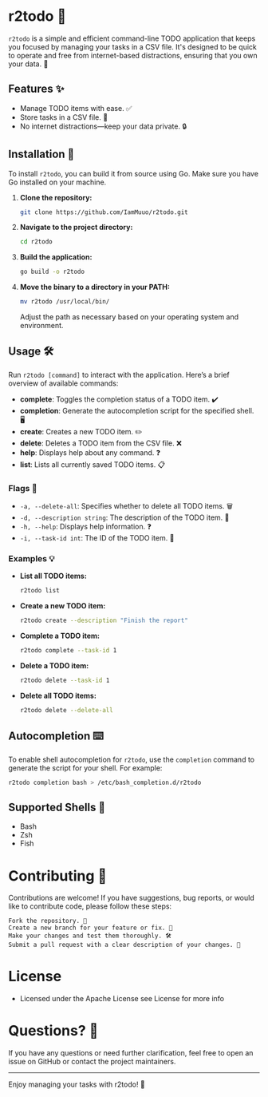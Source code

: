 
# r2todo 📝

`r2todo` is a simple and efficient command-line TODO application that keeps you focused by managing your tasks in a CSV file. It's designed to be quick to operate and free from internet-based distractions, ensuring that you own your data. 🚀

## Features ✨

- Manage TODO items with ease. ✅
- Store tasks in a CSV file. 📂
- No internet distractions—keep your data private. 🔒

## Installation 🔧

To install `r2todo`, you can build it from source using Go. Make sure you have Go installed on your machine.

1. **Clone the repository:**

    ```sh
    git clone https://github.com/IamMuuo/r2todo.git
    ```

2. **Navigate to the project directory:**

    ```sh
    cd r2todo
    ```

3. **Build the application:**

    ```sh
    go build -o r2todo
    ```

4. **Move the binary to a directory in your PATH:**

    ```sh
    mv r2todo /usr/local/bin/
    ```

    Adjust the path as necessary based on your operating system and environment.

## Usage 🛠️

Run `r2todo [command]` to interact with the application. Here’s a brief overview of available commands:

- **complete**: Toggles the completion status of a TODO item. ✔️
- **completion**: Generate the autocompletion script for the specified shell. 🖥️
- **create**: Creates a new TODO item. ✏️
- **delete**: Deletes a TODO item from the CSV file. ❌
- **help**: Displays help about any command. ❓
- **list**: Lists all currently saved TODO items. 📋

### Flags 🚩

- `-a, --delete-all`: Specifies whether to delete all TODO items. 🗑️
- `-d, --description string`: The description of the TODO item. 📝
- `-h, --help`: Displays help information. ❓
- `-i, --task-id int`: The ID of the TODO item. 🔢

### Examples 💡

- **List all TODO items:**

    ```sh
    r2todo list
    ```

- **Create a new TODO item:**

    ```sh
    r2todo create --description "Finish the report"
    ```

- **Complete a TODO item:**

    ```sh
    r2todo complete --task-id 1
    ```

- **Delete a TODO item:**

    ```sh
    r2todo delete --task-id 1
    ```

- **Delete all TODO items:**

    ```sh
    r2todo delete --delete-all
    ```

## Autocompletion ⌨️

To enable shell autocompletion for `r2todo`, use the `completion` command to generate the script for your shell. For example:

```sh
r2todo completion bash > /etc/bash_completion.d/r2todo
```


## Supported Shells 🌟
- Bash
- Zsh
- Fish

# Contributing 🤝
Contributions are welcome! If you have suggestions, bug reports, or would like to contribute code, please follow these steps:

    Fork the repository. 🍴
    Create a new branch for your feature or fix. 🌿
    Make your changes and test them thoroughly. 🛠️
    Submit a pull request with a clear description of your changes. 📝

# License
- Licensed under the Apache License see License for more info

# Questions? 🤔
If you have any questions or need further clarification, feel free to open an issue on GitHub or contact the project maintainers.

---
Enjoy managing your tasks with r2todo! 🎉
